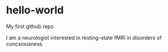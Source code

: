 # hello-world
My first github repo

I am a neurologist interested in resting-state fMRI in disorders of concsiousness
